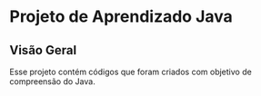 # Projeto de Aprendizado Java

## Visão Geral

Esse projeto contém códigos que foram criados com objetivo de compreensão do Java.

